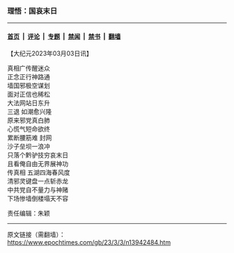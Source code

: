 ### 理悟：国哀末日

---

#### [首页](../../../..?n13942484) &nbsp;|&nbsp; [评论](../../../../../epoch-comment?n13942484) &nbsp;|&nbsp; [专题](../../../../../epoch-special?n13942484) &nbsp;|&nbsp; [禁闻](../../../../../epoch-news?n13942484) &nbsp;|&nbsp; [禁书](../../../../../books?n13942484) &nbsp;|&nbsp; [翻墙](https://github.com/gfw-breaker/nogfw/blob/master/README.md?n13942484)


<div class="post_content" id="artbody" itemprop="articleBody">
 <!-- article content begin -->
 <p>
  【大纪元2023年03月03日讯】
 </p>
 <p>
  真相广传醒迷众
  <br/>
  正念正行神路通
  <br/>
  墙国邪极空谋划
  <br/>
  面对正信也稀松
  <br/>
  大法网站日东升
  <br/>
  <ok href="https://www.epochtimes.com/gb/tag/%E4%B8%89%E9%80%80.html">
   三退
  </ok>
  如潮愈兴隆
  <br/>
  原来邪党真白肺
  <br/>
  心慌气短命欲终
  <br/>
  累断腰筋难
  <ok href="https://www.epochtimes.com/gb/tag/%E5%B0%81%E7%BD%91.html">
   封网
  </ok>
  <br/>
  沙子垒坝一浪冲
  <br/>
  只落个黔驴技穷哀末日
  <br/>
  且看俺自由无界展神功
  <br/>
  <ok href="https://www.epochtimes.com/gb/tag/%E4%BC%A0%E7%9C%9F%E7%9B%B8.html">
   传真相
  </ok>
  五湖四海春风度
  <br/>
  清邪灵键盘一点斩赤龙
  <br/>
  中共党自不量力与神赌
  <br/>
  下场惨墙倒楼塌天不容
 </p>
 <p>
  责任编辑：朱颖
 </p>
 <!-- article content end -->
 <div id="below_article_ad">
 </div>
</div>


---

原文链接（需翻墙）：https://www.epochtimes.com/gb/23/3/3/n13942484.htm